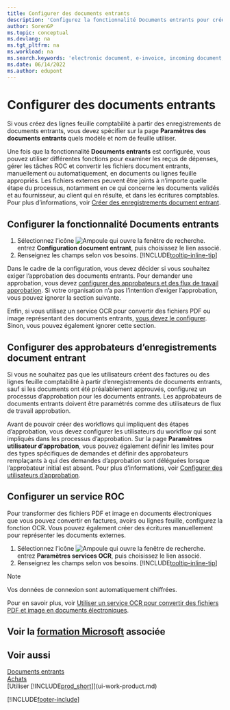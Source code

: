 ```yaml
---
title: Configurer des documents entrants
description: 'Configurez la fonctionnalité Documents entrants pour créer des documents électroniques, gérer des tâches OCR, importer des factures, et convertir des fichiers images.'
author: SorenGP
ms.topic: conceptual
ms.devlang: na
ms.tgt_pltfrm: na
ms.workload: na
ms.search.keywords: 'electronic document, e-invoice, incoming document, OCR, ecommerce, document exchange, import invoice'
ms.date: 06/14/2022
ms.author: edupont
---
```

# <a name="set-up-incoming-documents"></a><a name="set-up-incoming-documents"></a><a name="set-up-incoming-documents"></a>Configurer des documents entrants

Si vous créez des lignes feuille comptabilité à partir des enregistrements de documents entrants, vous devez spécifier sur la page **Paramètres des documents entrants** quels modèle et nom de feuille utiliser.

Une fois que la fonctionnalité **Documents entrants** est configurée, vous pouvez utiliser différentes fonctions pour examiner les reçus de dépenses, gérer les tâches ROC et convertir les fichiers document entrants, manuellement ou automatiquement, en documents ou lignes feuille appropriés. Les fichiers externes peuvent être joints à n’importe quelle étape du processus, notamment en ce qui concerne les documents validés et au fournisseur, au client qui en résulte, et dans les écritures comptables. Pour plus d’informations, voir [Créer des enregistrements document entrant](across-how-create-income-document-records.md).

## <a name="to-set-up-the-incoming-documents-feature"></a><a name="to-set-up-the-incoming-documents-feature"></a><a name="to-set-up-the-incoming-documents-feature"></a>Configurer la fonctionnalité Documents entrants

1. Sélectionnez l’icône ![Ampoule qui ouvre la fenêtre de recherche.](media/ui-search/search_small.png "Dites-moi ce que vous voulez faire") entrez **Configuration document entrant**, puis choisissez le lien associé.
2. Renseignez les champs selon vos besoins. [!INCLUDE[tooltip-inline-tip](includes/tooltip-inline-tip_md.md)]

Dans le cadre de la configuration, vous devez décider si vous souhaitez exiger l’approbation des documents entrants. Pour demander une approbation, vous devez [configurer des approbateurs et des flux de travail approbation](#to-set-up-approvers-of-incoming-document-records). Si votre organisation n’a pas l’intention d’exiger l’approbation, vous pouvez ignorer la section suivante.

Enfin, si vous utilisez un service OCR pour convertir des fichiers PDF ou image représentant des documents entrants, [vous devez le configurer](#to-set-up-an-ocr-service). Sinon, vous pouvez également ignorer cette section.

## <a name="to-set-up-approvers-of-incoming-document-records"></a><a name="to-set-up-approvers-of-incoming-document-records"></a><a name="to-set-up-approvers-of-incoming-document-records"></a>Configurer des approbateurs d’enregistrements document entrant

Si vous ne souhaitez pas que les utilisateurs créent des factures ou des lignes feuille comptabilité à partir d’enregistrements de documents entrants, sauf si les documents ont été préalablement approuvés, configurez un processus d’approbation pour les documents entrants. Les approbateurs de documents entrants doivent être paramétrés comme des utilisateurs de flux de travail approbation.

Avant de pouvoir créer des workflows qui impliquent des étapes d’approbation, vous devez configurer les utilisateurs du workflow qui sont impliqués dans les processus d’approbation. Sur la page **Paramètres utilisateur d’approbation**, vous pouvez également définir les limites pour des types spécifiques de demandes et définir des approbateurs remplaçants à qui des demandes d’approbation sont déléguées lorsque l’approbateur initial est absent. Pour plus d’informations, voir [Configurer des utilisateurs d’approbation](across-how-to-set-up-approval-users.md).

## <a name="to-set-up-an-ocr-service"></a><a name="to-set-up-an-ocr-service"></a><a name="to-set-up-an-ocr-service"></a>Configurer un service ROC

Pour transformer des fichiers PDF et image en documents électroniques que vous pouvez convertir en factures, avoirs ou lignes feuille, configurez la fonction OCR. Vous pouvez également créer des écritures manuellement pour représenter les documents externes.

1. Sélectionnez l’icône ![Ampoule qui ouvre la fenêtre de recherche.](media/ui-search/search_small.png "Dites-moi ce que vous voulez faire") entrez **Paramètres services OCR**, puis choisissez le lien associé.
2. Renseignez les champs selon vos besoins. [!INCLUDE[tooltip-inline-tip](includes/tooltip-inline-tip_md.md)]

> [!NOTE]  
> Vos données de connexion sont automatiquement chiffrées.

Pour en savoir plus, voir [Utiliser un service OCR pour convertir des fichiers PDF et image en documents électroniques](across-how-use-ocr-pdf-images-files.md).  

## <a name="see-related-microsoft-training"></a><a name="see-related-microsoft-training"></a><a name="see-related-microsoft-training"></a>Voir la [formation Microsoft](/training/modules/incoming-documents-dynamics-365-business-central/) associée

## <a name="see-also"></a><a name="see-also"></a><a name="see-also"></a>Voir aussi

[Documents entrants](across-income-documents.md)  
[Achats](purchasing-manage-purchasing.md)  
[Utiliser [!INCLUDE[prod_short](includes/prod_short.md)]](ui-work-product.md)


[!INCLUDE[footer-include](includes/footer-banner.md)]
